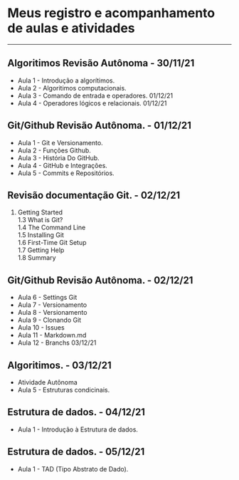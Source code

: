 # Meus registro e acompanhamento de aulas e atividades #
  
  ---

##  Algoritimos Revisão Autônoma - 30/11/21
- Aula 1 - Introdução a algorítimos.         
- Aula 2 - Algoritimos computacionais.       
- Aula 3 - Comando de entrada e operadores. 01/12/21
- Aula 4 - Operadores lógicos e relacionais.  01/12/21


##  Git/Github Revisão Autônoma. - 01/12/21
- Aula 1 - Git e Versionamento.             
- Aula 2 - Funções Github.                   
- Aula 3 - História Do GitHub.              
- Aula 4 - GitHub e Integrações.             
- Aula 5 - Commits e Repositórios.         


##  Revisão documentação Git. - 02/12/21        
1. Getting Started                        
1.3 What is Git?                         
1.4 The Command Line                     
1.5 Installing Git                       
1.6 First-Time Git Setup                
1.7 Getting Help                        
1.8 Summary                              


##  Git/Github Revisão Autônoma. - 02/12/21
- Aula 6 - Settings Git                     
- Aula 7 - Versionamento                    
- Aula 8 - Versionamento                    
- Aula 9 - Clonando Git  
- Aula 10 - Issues
- Aula 11 - Markdown.md 
- Aula 12 - Branchs          03/12/21

## Algoritimos. - 03/12/21
- Atividade Autônoma     
- Aula 5 -  Estruturas condicinais.            



## Estrutura de dados. - 04/12/21
- Aula 1 - Introdução à Estrutura de dados.

## Estrutura de dados. - 05/12/21
- Aula 1 - TAD (Tipo Abstrato de Dado).

